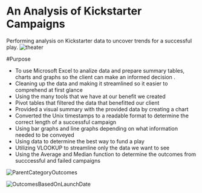 # An Analysis of Kickstarter Campaigns
Performing analysis on Kickstarter data to uncover trends for a successful play.
![theater](path/to/theater.png)

#Purpose
* To use Microsoft Excel to analize data and prepare summary tables, charts and graphs so the client can make an informed decision .
* Cleaning up the data and making it streamlined so it easier to comprehend at first glance
* Using the many tools that we have at our benefit we created
* Pivot tables that filtered the data that benefitted our client
* Provided a visual summary with the provided data by creating a chart
* Converted the Unix timestamps to a readable format to determine the correct length of a successful campaign
* Using bar graphs and line graphs depending on what information needed to be conveyed
* Using data to determine the best way to fund a play
* Utilizing VLOOKUP to streamline only the data we want to see
* Using the Average and Median function to determine the outcomes from succcessful and failed campaigns 

![ParentCategoryOutcomes](path/to/ParentCategoryOutcomes.png)


![OutcomesBasedOnLaunchDate](path/to/OutcomesBasedOnLaunchdate.png)
